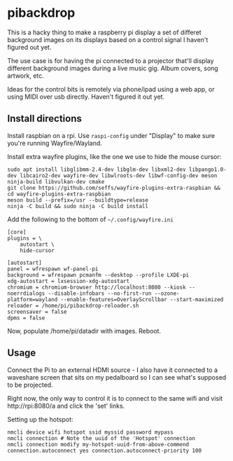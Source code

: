 # pibackdrop

This is a hacky thing to make a raspberry pi display a set of differet background images on its displays based on a control signal I haven't figured out yet.

The use case is for having the pi connected to a projector that'll display different background images during a live music gig. Album covers, song artwork, etc.

Ideas for the control bits is remotely via phone/ipad using a web app, or using MIDI over usb directly. Haven't figured it out yet.


## Install directions

Install raspbian on a rpi. Use `raspi-config` under "Display" to make sure you're running Wayfire/Wayland.

Install extra wayfire plugins, like the one we use to hide the mouse cursor:
```
sudo apt install libglibmm-2.4-dev libglm-dev libxml2-dev libpango1.0-dev libcairo2-dev wayfire-dev libwlroots-dev libwf-config-dev meson ninja-build libvulkan-dev cmake
git clone https://github.com/seffs/wayfire-plugins-extra-raspbian && cd wayfire-plugins-extra-raspbian
meson build --prefix=/usr --buildtype=release
ninja -C build && sudo ninja -C build install
```

Add the following to the bottom of `~/.config/wayfire.ini`

```
[core]
plugins = \
	autostart \
	hide-cursor

[autostart]
panel = wfrespawn wf-panel-pi
background = wfrespawn pcmanfm --desktop --profile LXDE-pi
xdg-autostart = lxsession-xdg-autostart
chromium = chromium-browser http://localhost:8080 --kiosk --noerrdialogs --disable-infobars --no-first-run --ozone-platform=wayland --enable-features=OverlayScrollbar --start-maximized
reloader = /home/pi/pibackdrop-reloader.sh
screensaver = false
dpms = false

```

Now, populate /home/pi/datadir with images. Reboot.


## Usage

Connect the Pi to an external HDMI source - I also have it connected to a waveshare screen that sits on my pedalboard so I can see what's supposed to be projected.

Right now, the only way to control it is to connect to the same wifi and visit http://rpi:8080/a and click the 'set' links.

Setting up the hotspot:

```
nmcli device wifi hotspot ssid myssid password mypass
nmcli connection # Note the uuid of the 'Hotspot' connection
nmcli connection modify my-hotspot-uuid-from-above-commend connection.autoconnect yes connection.autoconnect-priority 100
```


